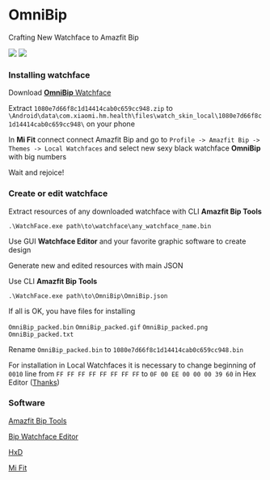 # OmniBip

Crafting New Watchface to Amazfit Bip

![](https://i.imgur.com/TU94EKV.png)  ![](https://i.imgur.com/Fl7N9GN.gif) 

### Installing watchface
Download [**OmniBip** Watchface](https://github.com/OmniMir/OmniBip/releases/latest)

Extract `1080e7d66f8c1d14414cab0c659cc948.zip` to `\Android\data\com.xiaomi.hm.health\files\watch_skin_local\1080e7d66f8c1d14414cab0c659cc948\` on your phone

In **Mi Fit** connect connect Amazfit Bip and go to `Profile -> Amazfit Bip -> Themes -> Local Watchfaces` and select new sexy black watchface **OmniBip** with big numbers 

Wait and rejoice!

### Create or edit watchface
Extract resources of any downloaded watchface with CLI **Amazfit Bip Tools**

`.\WatchFace.exe path\to\watchface\any_watchface_name.bin`

Use GUI **Watchface Editor** and your favorite graphic software to create design

Generate new and edited resources with main JSON

Use CLI **Amazfit Bip Tools**

`.\WatchFace.exe path\to\OmniBip\OmniBip.json`

If all is OK, you have files for installing

`OmniBip_packed.bin`
`OmniBip_packed.gif`
`OmniBip_packed.png`
`OmniBip_packed.txt`

Rename `OmniBip_packed.bin` to `1080e7d66f8c1d14414cab0c659cc948.bin`

For installation in Local Watchfaces it is necessary to change beginning of `0010` line from `FF FF FF FF FF FF FF FF` to `0F 00 EE 00 00 00 39 60` in Hex Editor ([Thanks](https://amazfitwatchfaces.com/forum/viewtopic.php?t=128))

### Software
[Amazfit Bip Tools](https://bitbucket.org/valeronm/amazfitbiptools/downloads/)

[Bip Watchface Editor](https://forum.gizchina.it/index.php?/topic/1489-bip-wf-editor-by-ilgruppotester/)

[HxD](https://mh-nexus.de/en/hxd/)

[Mi Fit](https://play.google.com/store/apps/details?id=com.xiaomi.hm.health&hl=ru)